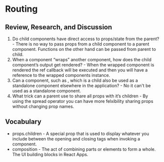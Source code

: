 # Routing

## Review, Research, and Discussion
1. Do child components have direct access to props/state from the parent? - There is no way to pass props from a child component to a parent component. Functions on the other hand can be passed from parent to child.
2. When a component “wraps” another component, how does the child component’s output get rendered? - When the wrapped component is rendered the ref callback will be executed and then you will have a reference to the wrapped components instance.
3. Can a component, such as <Content />, which is a child also be used as a standalone component elsewhere in the application? - No it can't be used as a standalone component. 
4. What trick can a parent use to share all props with it’s children - By using the spread operator you can have more felxibility sharing props without changing prop names.

## Vocabulary 
- props.children - A special prop that is used to display whatever you include between the opening and closing tags when invoking a component.
- composition - The act of combining parts or elements to form a whole. The UI building blocks in React Apps.
